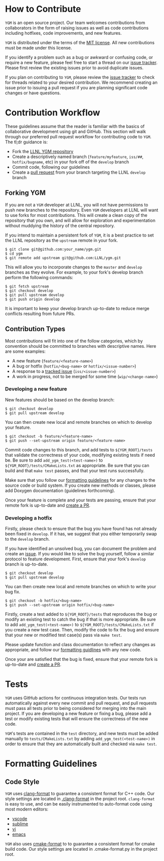 # How to Contribute

`YGM` is an open source project.
Our team welcomes contributions from collaborators in the form of raising issues 
as well as code contributions including hotfixes, code improvements, and new
features.

`YGM` is distributed under the terms of the 
[MIT license](https://github.com/LLNL/ygm/blob/master/LICENSE-MIT). 
All new contributions must be made under this license.

If you identify a problem such as a bug or awkward or confusing code, or require
a new feature, please feel free to start a thread on our 
[issue tracker](https://github.com/LLNL/ygm/issues).
Please first review the existing issues prior to avoid duplicate issues. 
 
If you plan on contributing to `YGM`, please review the 
[issue tracker](https://github.com/LLNL/ygm/issues) to check for threads related
to your desired contribution. 
We recommend creating an issue prior to issuing a pull request if you are 
planning significant code changes or have questions. 

# Contribution Workflow

These guidelines assume that the reader is familiar with the basics of 
collaborative development using git and GitHub.
This section will walk through our preferred pull request workflow for 
contributing code to `YGM`. 
The tl;dr guidance is:
- Fork the [LLNL YGM repository](https://github.com/LLNL/ygm)
- Create a descriptively named branch 
(`feature/myfeature`, `iss/##`, `hotfix/bugname`, etc) in your fork off of 
the `develop` branch
- Commit code, following our guidelines
- Create a [pull request](https://github.com/LLNL/ygm/compare) from your branch 
targeting the LLNL `develop` branch

## Forking YGM

If you are not a `YGM` developer at LLNL, you will not have permissions to push
new branches to the repository.
Even `YGM` developers at LLNL will want to use forks for most contributions.
This will create a clean copy of the repository that you own, and will allow for 
exploration and experimentation without muddying the history of the central 
repository.

If you intend to maintain a persistent fork of `YGM`, it is a best practice to 
set the LLNL repository as the `upstream` remote in your fork. 
```
$ git clone git@github.com:your_name/ygm.git
$ cd ygm
$ git remote add upstream git@github.com:LLNL/ygm.git
```
This will allow you to incorporate changes to the `master` and `develop` 
branches as they evolve.
For example, to your fork's develop branch perform the following commands:
```
$ git fetch upstream
$ git checkout develop
$ git pull upstream develop
$ git push origin develop
```
It is important to keep your develop branch up-to-date to reduce merge conflicts
resulting from future PRs.

## Contribution Types

Most contributions will fit into one of the follow categories, which by 
convention should be committed to branches with descriptive names.
Here are some examples:
- A new feature (`feature/<feature-name>`)
- A bug or hotfix (`hotfix/<bug-name>` or `hotfix/<issue-number>`)
- A response to a [tracked issue](https://github.com/LLNL/ygm/issues) 
(`iss/<issue-number>`)
- A work in progress, not to be merged for some time (`wip/<change-name>`)

### Developing a new feature

New features should be based on the develop branch:
```
$ git checkout develop
$ git pull upstream develop
```
You can then create new local and remote branches on which to develop your 
feature.
```
$ git checkout -b feature/<feature-name>
$ git push --set-upstream origin feature/<feature-name>
```
Commit code changes to this branch, and add tests to `${YGM_ROOT}/tests` that
validate the correctness of your code, modifying existing tests if need be.
Be sure to add `add_ygm_test(<test-name>)` to `${YGM_ROOT}/tests/CMakeLists.txt`
as appropriate.
Be sure that you can build and that `make test` passes, and that your test
runs successfully.

Make sure that you follow our [formatting guidelines](#formatting-guidlines) for 
any changes to the source code or build system. 
If you create new methods or classes, please add Doxygen documentation 
(guidelines forthcoming). 

Once your feature is complete and your tests are passing, ensure that your 
remote fork is up-to-date and 
[create a PR](https://github.com/LLNL/ygm/compare). 

### Developing a hotfix

Firstly, please check to ensure that the bug you have found has not already been
fixed in `develop`. 
If it has, we suggest that you either temporarily swap to the `develop` branch.

If you have identified an unsolved bug, you can document the problem and create
an [issue](https://github.com/LLNL/ygm/issues).
If you would like to solve the bug yourself, follow a similar protocol to 
feature development.
First, ensure that your fork's `develop` branch is up-to-date.
```
$ git checkout develop
$ git pull upstream develop
```
You can then create new local and remote branches on which to write your bug 
fix.
```
$ git checkout -b hotfix/<bug-name>
$ git push --set-upstream origin hotfix/<bug-name>
```

Firstly, create a test added to `${YGM_ROOT}/tests` that reproduces the bug or 
modify an existing test to catch the bug if that is more appropriate.
Be sure to add `add_ygm_test(<test-name>)` to `${YGM_ROOT}/tests/CMakeLists.txt`
if you create a new test case.
Then, modify the code to fix the bug and ensure that your new or modified test
case(s) pass via `make test`. 

Please update function and class documentation to reflect any changes as 
appropriate, and follow our [formatting guidlines](#formatting-guidelines) with 
any new code.

Once your are satisfied that the bug is fixed, ensure that your remote fork is 
up-to-date and [create a PR](https://github.com/LLNL/ygm/compare). 

# Tests

`YGM` uses GitHub actions for continuous integration tests. 
Our tests run automatically against every new commit and pull request, and pull
requests must pass all tests prior to being considered for merging into the main
project.
If you are developing a new feature or fixing a bug, please add a test or modify
existing tests that will ensure the correctness of the new code. 

`YGM`'s tests are contained in the `test` directory, and new tests must be added
manually to `tests/CMakeLists.txt` by adding `add_ygm_test(<test-name>)` in 
order to ensure that they are automatically built and checked via `make test`.

# Formatting Guidelines

## Code Style

`YGM` uses 
[clang-format](https://www.kernel.org/doc/html/v4.17/process/clang-format.html)
to guarantee a consistent format for C++ code.
Our style settings are located in 
[.clang-format](https://github.com/LLNL/ygm/blob/master/.clang-format) in the 
project root.
`clang-format` is easy to use, and can be easily instrumented to auto-format
code using most modern editors:
- [vscode](https://marketplace.visualstudio.com/items?itemName=xaver.clang-format)
- [sublime](https://packagecontrol.io/packages/Clang%20Format)
- [vi](https://github.com/rhysd/vim-clang-format)
- [emacs](https://github.com/sonatard/clang-format)

`YGM` also uses [cmake-format](https://github.com/cheshirekow/cmake_format) to 
to guarantee a consistent format for cmake build code.
Our style settings are located in .cmake-format.py in the project root.



